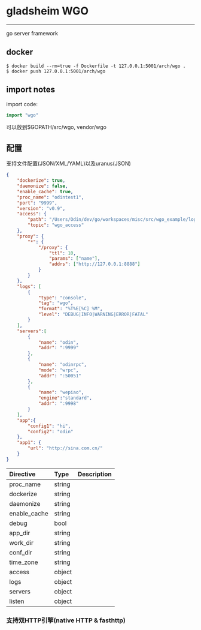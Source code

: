 # gladsheim WGO
---
go server framework

## docker

```shell
$ docker build --rm=true -f Dockerfile -t 127.0.0.1:5001/arch/wgo .
$ docker push 127.0.0.1:5001/arch/wgo
```

## import notes

import code:

```go
import "wgo"
```

可以放到$GOPATH/src/wgo, vendor/wgo


## 配置

支持文件配置(JSON/XML/YAML)以及uranus(JSON)

```json
{
    "dockerize": true,
    "daemonize": false,
    "enable_cache": true,
    "proc_name": "odintest1",
    "port": "9999",
    "version": "v0.9",
    "access": {
        "path": "/Users/Odin/dev/go/workspaces/misc/src/wgo_example/logs/access1.log",
        "topic": "wgo_access"
    },
    "proxy": {
        "*": {
            "/proxy": {
                "ttl": 10,
                "params": ["name"],
                "addrs": ["http://127.0.0.1:8888"]
            }
        }
    },
    "logs": [
        {
            "type": "console",
            "tag": "wgo",
            "format": "%T%E[%C] %M",
            "level": "DEBUG|INFO|WARNING|ERROR|FATAL"
        }
    ],
    "servers":[
        {
            "name": "odin",
            "addr": ":9999"
        },
        {
            "name": "odinrpc",
            "mode": "wrpc",
            "addr": ":50051"
        },
        {
            "name": "wepiao",
            "engine":"standard",
            "addr": ":9998"
        }
    ],
    "app":{
        "config1": "hi",
        "config2": "odin"
    },
    "app1": {
        "url": "http://sina.com.cn/"
    }
}
```

Directive   | Type   |Description
:-----------|:-------|:------------------
proc_name   | string | 
dockerize   | string | 
daemonize   | string | 
enable_cache| string | 
debug       | bool   | 
app_dir     | string | 
work_dir    | string | 
conf_dir    | string | 
time_zone   | string | 
access      | object | 
logs        | object | 
servers     | object | 
listen      | object | 

### 支持双HTTP引擎(native HTTP & fasthttp)




